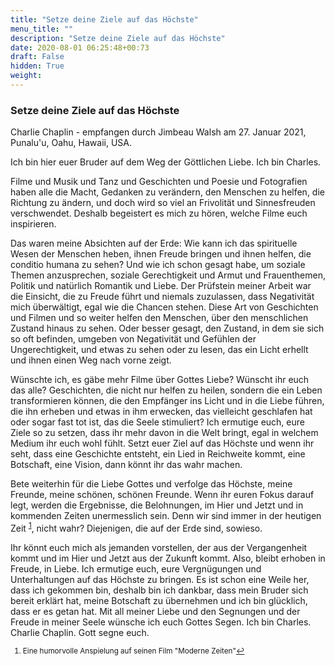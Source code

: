 ```yaml
---
title: "Setze deine Ziele auf das Höchste"
menu_title: ""
description: "Setze deine Ziele auf das Höchste"
date: 2020-08-01 06:25:48+00:73
draft: False
hidden: True
weight:
---
```

### Setze deine Ziele auf das Höchste

Charlie Chaplin - empfangen durch Jimbeau Walsh am 27. Januar 2021, Punalu'u, Oahu, Hawaii, USA.

Ich bin hier euer Bruder auf dem Weg der Göttlichen Liebe. Ich bin Charles.

Filme und Musik und Tanz und Geschichten und Poesie und Fotografien haben alle die Macht, Gedanken zu verändern, den Menschen zu helfen, die Richtung zu ändern, und doch wird so viel an Frivolität und Sinnesfreuden verschwendet. Deshalb begeistert es mich zu hören, welche Filme euch inspirieren.

Das waren meine Absichten auf der Erde: Wie kann ich das spirituelle Wesen der Menschen heben, ihnen Freude bringen und ihnen helfen, die conditio humana zu sehen? Und wie ich schon gesagt habe, um soziale Themen anzusprechen, soziale Gerechtigkeit und Armut und Frauenthemen, Politik und natürlich Romantik und Liebe. Der Prüfstein meiner Arbeit war die Einsicht, die zu Freude führt und niemals zuzulassen, dass Negativität mich überwältigt, egal wie die Chancen stehen. Diese Art von Geschichten und Filmen und so weiter helfen den Menschen, über den menschlichen Zustand hinaus zu sehen. Oder besser gesagt, den Zustand, in dem sie sich so oft befinden, umgeben von Negativität und Gefühlen der Ungerechtigkeit, und etwas zu sehen oder zu lesen, das ein Licht erhellt und ihnen einen Weg nach vorne zeigt.

Wünschte ich, es gäbe mehr Filme über Gottes Liebe? Wünscht ihr euch das alle? Geschichten, die nicht nur helfen zu heilen, sondern die ein Leben transformieren können, die den Empfänger ins Licht und in die Liebe führen, die ihn erheben und etwas in ihm erwecken, das vielleicht geschlafen hat oder sogar fast tot ist, das die Seele stimuliert? Ich ermutige euch, eure Ziele so zu setzen, dass ihr mehr davon in die Welt bringt, egal in welchem Medium ihr euch wohl fühlt. Setzt euer Ziel auf das Höchste und wenn ihr seht, dass eine Geschichte entsteht, ein Lied in Reichweite kommt, eine Botschaft, eine Vision, dann könnt ihr das wahr machen.

Bete weiterhin für die Liebe Gottes und verfolge das Höchste, meine Freunde, meine schönen, schönen Freunde. Wenn ihr euren Fokus darauf legt, werden die Ergebnisse, die Belohnungen, im Hier und Jetzt und in kommenden Zeiten unermesslich sein. Denn wir sind immer in der heutigen Zeit <sup id="a1">[1](#f1)</sup>, nicht wahr? Diejenigen, die auf der Erde sind, sowieso.

Ihr könnt euch mich als jemanden vorstellen, der aus der Vergangenheit kommt und im Hier und Jetzt aus der Zukunft kommt. Also, bleibt erhoben in Freude, in Liebe. Ich ermutige euch, eure Vergnügungen und Unterhaltungen auf das Höchste zu bringen. Es ist schon eine Weile her, dass ich gekommen bin, deshalb bin ich dankbar, dass mein Bruder sich bereit erklärt hat, meine Botschaft zu übernehmen und ich bin glücklich, dass er es getan hat. Mit all meiner Liebe und den Segnungen und der Freude in meiner Seele wünsche ich euch Gottes Segen. Ich bin Charles. Charlie Chaplin. Gott segne euch.
<small>

1. <large id="f1"> Eine humorvolle Anspielung auf seinen Film "Moderne Zeiten"[↩](#a1)
